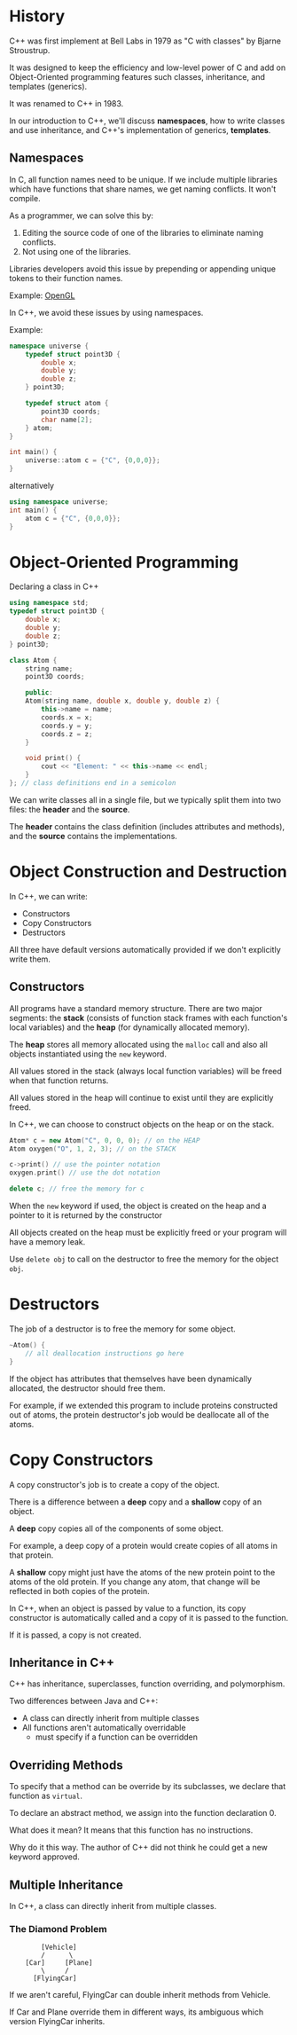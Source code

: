 # History

C++ was first implement at Bell Labs in 1979 as "C with classes"
by Bjarne Stroustrup.

It was designed to keep the efficiency and low-level power of C
and add on Object-Oriented programming features such classes,
inheritance, and templates (generics).

It was renamed to C++ in 1983.

In our introduction to C++, we'll discuss **namespaces**, 
how to write classes and use inheritance, and C++'s
implementation of generics, **templates**.

## Namespaces

In C, all function names need to be unique. If we include multiple libraries which
have functions that share names, we get naming conflicts. It won't compile.

As a programmer, we can solve this by:

1. Editing the source code of one of the libraries to eliminate naming conflicts.
2. Not using one of the libraries.

Libraries developers avoid this issue by prepending or appending unique tokens to
their function names.

Example: [OpenGL](https://registry.khronos.org/OpenGL-Refpages/es3/)

In C++, we avoid these issues by using namespaces.

Example:

```C++
namespace universe {
    typedef struct point3D {
        double x;
        double y;
        double z;
    } point3D;

    typedef struct atom {
        point3D coords;
        char name[2];
    } atom;
}

int main() {
    universe::atom c = {"C", {0,0,0}};
}
```

alternatively

```C++
using namespace universe;
int main() {
    atom c = {"C", {0,0,0}};
}
```

# Object-Oriented Programming

Declaring a class in C++

```C++
using namespace std;
typedef struct point3D {
    double x;
    double y;
    double z;
} point3D;

class Atom {
    string name;
    point3D coords;

    public:
    Atom(string name, double x, double y, double z) {
        this->name = name;
        coords.x = x;
        coords.y = y;
        coords.z = z;
    }

    void print() {
        cout << "Element: " << this->name << endl;
    }
}; // class definitions end in a semicolon
```

We can write classes all in a single file, but we typically split them
into two files: the **header** and the **source**.

The **header** contains the class definition (includes attributes and
methods), and the **source** contains the implementations.

# Object Construction and Destruction

In C++, we can write:
- Constructors
- Copy Constructors
- Destructors

All three have default versions automatically provided if we don't
explicitly write them.

## Constructors

All programs have a standard memory structure. There are two major segments:
the **stack** (consists of function stack frames with each function's local
variables) and the **heap** (for dynamically allocated memory).

The **heap** stores all memory allocated using the `malloc` call and also
all objects instantiated using the `new` keyword.

All values stored in the stack (always local function variables) will be
freed when that function returns.

All values stored in the heap will continue to exist until they are
explicitly freed.

In C++, we can choose to construct objects on the heap or on the stack.

``` C++
Atom* c = new Atom("C", 0, 0, 0); // on the HEAP
Atom oxygen("O", 1, 2, 3); // on the STACK

c->print() // use the pointer notation
oxygen.print() // use the dot notation

delete c; // free the memory for c
```

When the `new` keyword if used, the object is created on the heap and a
pointer to it is returned by the constructor

All objects created on the heap must be explicitly freed or your program
will have a memory leak.

Use `delete obj` to call on the destructor to free the memory for the object
`obj`.

# Destructors

The job of a destructor is to free the memory for some object.

```C++
~Atom() {
    // all deallocation instructions go here
}
```
If the object has attributes that themselves have been dynamically allocated,
the destructor should free them.

For example, if we extended this program to include proteins constructed out
of atoms, the protein destructor's job would be deallocate all of the atoms.

# Copy Constructors

A copy constructor's job is to create a copy of the object.

There is a difference between a **deep** copy and a **shallow** copy
of an object.

A **deep** copy copies all of the components of some object.

For example, a deep copy of a protein would create copies of all atoms
in that protein.

A **shallow** copy might just have the atoms of the new protein point
to the atoms of the old protein. If you change any atom, that change
will be reflected in both copies of the protein.

In C++, when an object is passed by value to a function, its copy
constructor is automatically called and a copy of it is passed
to the function.

If it is passed, a copy is not created.

## Inheritance in C++

C++ has inheritance, superclasses, function overriding, and polymorphism.

Two differences between Java and C++:
- A class can directly inherit from multiple classes
- All functions aren't automatically overridable
    - must specify if a function can be overridden

## Overriding Methods

To specify that a method can be override by its 
subclasses, we declare that function as `virtual`.

To declare an abstract method, we assign into the
function declaration 0.

What does it mean? It means that this function has no
instructions.

Why do it this way. The author of C++ did not think
he could get a new keyword approved.

## Multiple Inheritance

In C++, a class can directly inherit from multiple classes.

### The Diamond Problem

```
        [Vehicle]
        /      \
    [Car]     [Plane]
        \     /
      [FlyingCar]
```

If we aren't careful, FlyingCar can double inherit methods
from Vehicle.

If Car and Plane override them in different ways, its
ambiguous which version FlyingCar inherits.